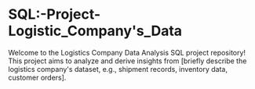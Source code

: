 # SQL:-Project-Logistic_Company's_Data

Welcome to the Logistics Company Data Analysis SQL project repository! This project aims to analyze and derive insights from [briefly describe the logistics company's dataset, e.g., shipment records, inventory data, customer orders].
